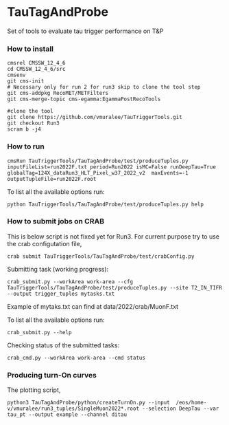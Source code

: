 # TauTagAndProbe
Set of tools to evaluate tau trigger performance on T&amp;P

### How to install

```
cmsrel CMSSW_12_4_6
cd CMSSW_12_4_6/src
cmsenv
git cms-init
# Necessary only for run 2 for run3 skip to clone the tool step
git cms-addpkg RecoMET/METFilters
git cms-merge-topic cms-egamma:EgammaPostRecoTools

#clone the tool
git clone https://github.com/vmuralee/TauTriggerTools.git
git checkout Run3
scram b -j4
```

### How to run

```
cmsRun TauTriggerTools/TauTagAndProbe/test/produceTuples.py inputFileList=run2022F.txt period=Run2022 isMC=False runDeepTau=True globalTag=124X_dataRun3_HLT_Pixel_w37_2022_v2  maxEvents=-1 outputTupleFile=run2022F.root
```

To list all the available options run:
```
python TauTriggerTools/TauTagAndProbe/test/produceTuples.py help
```

### How to submit jobs on CRAB

This is below script is not fixed yet for Run3. For current purpose try to use the crab configutation file,
``` 
crab submit TauTriggerTools/TauTagAndProbe/test/crabConfig.py 

```
Submitting task (working progress):
```
crab_submit.py --workArea work-area --cfg TauTriggerTools/TauTagAndProbe/test/produceTuples.py --site T2_IN_TIFR --output trigger_tuples mytasks.txt
```
Example of mytaks.txt can find at data/2022/crab/MuonF.txt 

To list all the available options run:
```
crab_submit.py --help
```

Checking status of the submitted tasks:
```
crab_cmd.py --workArea work-area --cmd status
```


### Producing turn-On curves
The plotting script,
```
python3 TauTagAndProbe/python/createTurnOn.py --input  /eos/home-v/vmuralee/run3_tuples/SingleMuon2022*.root --selection DeepTau --var tau_pt --output example --channel ditau
```

